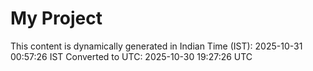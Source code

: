 # My Project

This content is dynamically generated in Indian Time (IST): 2025-10-31 00:57:26 IST
Converted to UTC: 2025-10-30 19:27:26 UTC
